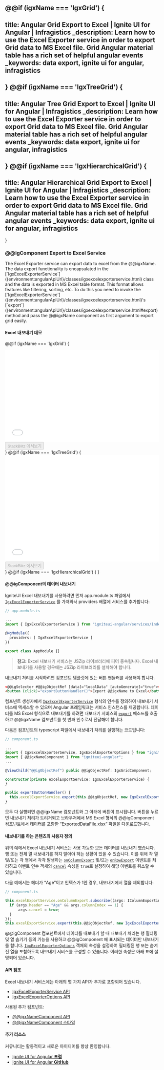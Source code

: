 ﻿@@if (igxName === 'IgxGrid') {
---
title: Angular Grid Export to Excel | Ignite UI for Angular | Infragistics
_description: Learn how to use the Excel Exporter service in order to export Grid data to MS Excel file. Grid Angular material table has a rich set of helpful angular events
_keywords: data export, ignite ui for angular, infragistics
---
}
@@if (igxName === 'IgxTreeGrid') {
---
title: Angular Tree Grid Export to Excel | Ignite UI for Angular | Infragistics
_description: Learn how to use the Excel Exporter service in order to export Grid data to MS Excel file. Grid Angular material table has a rich set of helpful angular events
_keywords: data export, ignite ui for angular, infragistics
---
}
@@if (igxName === 'IgxHierarchicalGrid') {
---
title: Angular Hierarchical Grid Export to Excel | Ignite UI for Angular | Infragistics
_description: Learn how to use the Excel Exporter service in order to export Grid data to MS Excel file. Grid Angular material table has a rich set of helpful angular events
_keywords: data export, ignite ui for angular, infragistics
---
}

### @@igComponent Export to Excel Service

<p class="highlight">
The Excel Exporter service can export data to excel from the @@igxName. The data export functionality is encapsulated in the [`IgxExcelExporterService`]({environment:angularApiUrl}/classes/igxexcelexporterservice.html) class and the data is exported in MS Excel table format. This format allows features like filtering, sorting, etc. To do this you need to invoke the [`IgxExcelExporterService`]({environment:angularApiUrl}/classes/igxexcelexporterservice.html)'s [`export`]({environment:angularApiUrl}/classes/igxexcelexporterservice.html#export) method and pass the @@igxName component as first argument to export grid easily.</p>

<div class="divider"></div>

#### Excel 내보내기 데모

@@if (igxName === 'IgxGrid') {
<div class="sample-container loading" style="height: 300px;">
    <iframe id="excel-export-sample-iframe" src="{environment:demosBaseUrl}/services/export-excel-sample-1"
        width="100%" height="100%" seamless frameBorder="0" onload="onSampleIframeContentLoaded(this);"></iframe>
</div>
<div>
<button data-localize="stackblitz" disabled class="stackblitz-btn" data-iframe-id="excel-export-sample-iframe"
    data-demos-base-url="{environment:demosBaseUrl}">StackBlitz 에서보기</button>
</div>
}
@@if (igxName === 'IgxTreeGrid') {
<div class="sample-container loading" style="height: 350px;">
    <iframe id="excel-export-sample-iframe" src="{environment:demosBaseUrl}/services/export-excel-tree-grid-sample"
        width="100%" height="100%" seamless frameBorder="0" onload="onSampleIframeContentLoaded(this);"></iframe>
</div>
<div>
<button data-localize="stackblitz" disabled class="stackblitz-btn" data-iframe-id="excel-export-sample-iframe"
    data-demos-base-url="{environment:demosBaseUrl}">StackBlitz 에서보기</button>
</div>
}
@@if (igxName === 'IgxHierarchicalGrid') {
    <!-- todo -->
}

<div class="divider--half"></div>

#### @@igComponent의 데이터 내보내기

IgniteUI Excel 내보내기를 사용하려면 먼저 app.module.ts 파일에서 [`IgxExcelExporterService`]({environment:angularApiUrl}/classes/igxexcelexporterservice.html) 를 가져와서 providers 배열에 서비스를 추가합니다:

```typescript
// app.module.ts

...
import { IgxExcelExporterService } from "igniteui-angular/services/index";

@NgModule({
  providers: [ IgxExcelExporterService ]
})

export class AppModule {}
```

> **참고:** Excel 내보내기 서비스는 JSZip 라이브러리에 피어 종속됩니다. Excel 내보내기를 사용할 경우에는 JSZip 라이브러리를 설치해야 합니다.

내보내기 처리를 시작하려면 컴포넌트 템플릿에 있는 버튼 핸들러를 사용해야 합니다.

```html
<@@igSelector #@@igObjectRef [data]="localData" [autoGenerate]="true"></@@igSelector>
<button (click)="exportButtonHandler()">Export @@igxName to Excel</button>
```

컴포넌트 생성자에서 [`IgxExcelExporterService`]({environment:angularApiUrl}/classes/igxexcelexporterservice.html) 형식의 인수를 정의하여 내보내기 서비스에 액세스할 수 있으며 Angular 프레임워크는 서비스 인스턴스를 제공합니다. 데이터를 MS Excel 형식으로 내보내기를 하려면 내보내기 서비스의 [`export`]({environment:angularApiUrl}/classes/igxexcelexporterservice.html#export) 메소드를 호출하고 @@igxName 컴포넌트를 첫 번째 인수로서 전달해야 합니다.

다음은 컴포넌트의 typescript 파일에서 내보내기 처리를 실행하는 코드입니다:

```typescript
// component.ts

...
import { IgxExcelExporterService, IgxExcelExporterOptions } from "igniteui-angular";
import { @@igxNameComponent } from "igniteui-angular";
...

@ViewChild("@@igObjectRef") public @@igObjectRef: IgxGridComponent;

constructor(private excelExportService: IgxExcelExporterService) {
}

public exportButtonHandler() {
  this.excelExportService.export(this.@@igObjectRef, new IgxExcelExporterOptions("ExportedDataFile"));
}

```

모두 다 실행되면 @@igxName 컴포넌트와 그 아래에 버튼이 표시됩니다. 버튼을 누르면 내보내기 처리가 트리거되고 브라우저에서 MS Excel 형식의 @@igComponent 컴포넌트에서 데이터를 포함한 “ExportedDataFile.xlsx” 파일을 다운로드합니다.

#### 내보내기를 하는 콘텐츠의 사용자 정의

위의 예에서 Excel 내보내기 서비스는 사용 가능한 모든 데이터를 내보내기 했습니다. 행 또는 전체 열 내보내기를 하지 말아야 하는 상황이 있을 수 있습니다. 이를 위해 각 열 및/또는 각 행에서 각각 발생하는 [`onColumnExport`]({environment:angularApiUrl}/classes/igxexcelexporterservice.html#oncolumnexport) 및/또는 [`onRowExport`]({environment:angularApiUrl}/classes/igxexcelexporterservice.html#onrowexport) 이벤트를 처리하고 이벤트 인수 객체의 [`cancel`]({environment:angularApiUrl}/interfaces/irowexportingeventargs.html#cancel) 속성을 `true`로 설정하여 해당 이벤트를 취소할 수 있습니다.

다음 예에서는 헤더가 “Age”이고 인덱스가 1인 경우, 내보내기에서 열을 제외합니다:

```typescript
// component.ts

this.excelExportService.onColumnExport.subscribe((args: IColumnExportingEventArgs) => {
  if (args.header == "Age" && args.columnIndex == 1) {
      args.cancel = true;
  }
});
this.excelExportService.export(this.@@igObjectRef, new IgxExcelExporterOptions("ExportedDataFile"));
```

@@igComponent 컴포넌트에서 데이터를 내보내기 할 때 내보내기 처리는 행 필터링 및 열 숨기기 등의 기능을 사용하고 @@igComponent 에 표시되는 데이터만 내보내기를 합니다. [`IgxExcelExporterOptions`]({environment:angularApiUrl}/classes/igxexcelexporteroptions.html) 객체의 속성을 설정하여 필터링된 행 또는 숨겨진 열을 포함하도록 내보내기 서비스를 구성할 수 있습니다. 이러한 속성은 아래 표에 설명되어 있습니다.

#### API 참조

Excel 내보내기 서비스에는 아래의 몇 가지 API가 추가로 포함되어 있습니다.

* [IgxExcelExporterService API]({environment:angularApiUrl}/classes/igxexcelexporterservice.html)
* [IgxExcelExporterOptions API]({environment:angularApiUrl}/classes/igxexcelexporteroptions.html)

사용된 추가 컴포넌트:

* [@@igxNameComponent API]({environment:angularApiUrl}/classes/@@igTypeDoc.html)
* [@@igxNameComponent 스타일]({environment:sassApiUrl}/index.html#function-igx-grid-theme)

<div class="divider"></div>

#### 추가 리소스

<div class="divider--half"></div>
커뮤니티는 활동적이고 새로운 아이디어를 항상 환영합니다.

* [Ignite UI for Angular **포럼**](https://www.infragistics.com/community/forums/f/ignite-ui-for-angular)
* [Ignite UI for Angular **GitHub**](https://github.com/IgniteUI/igniteui-angular)

